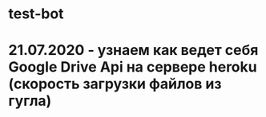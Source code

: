 # test-bot
# 21.07.2020 - узнаем как ведет себя Google Drive Api на сервере heroku (скорость загрузки файлов из гугла)
